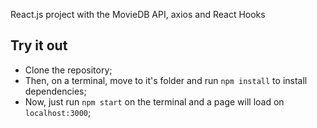 React.js project with the MovieDB API, axios and React Hooks

## Try it out

* Clone the repository;
* Then, on a terminal, move to it's folder and run `npm install` to install dependencies;
* Now, just run `npm start` on the terminal and a page will load on `localhost:3000`;

